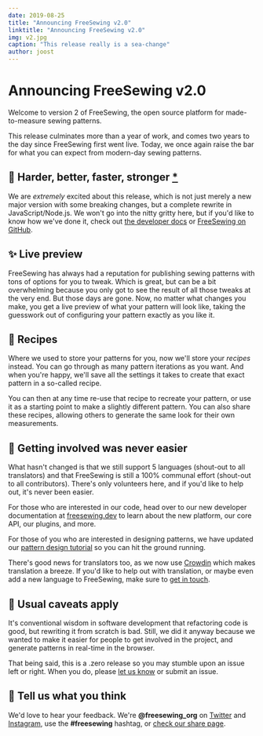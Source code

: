 ```yaml
---
date: 2019-08-25
title: "Announcing FreeSewing v2.0"
linktitle: "Announcing FreeSewing v2.0"
img: v2.jpg
caption: "This release really is a sea-change"
author: joost
---
```


# Announcing FreeSewing v2.0

Welcome to version 2 of FreeSewing, the open source platform for made-to-measure sewing patterns.

This release culminates more than a year of work, and comes two years to the day since FreeSewing first went live. Today, we once again raise the bar for what you can expect from modern-day sewing patterns.

## 🦄 Harder, better, faster, stronger [\*](https://www.youtube.com/watch?v=GDpmVUEjagg)


We are *extremely* excited about this release, which is not just merely a new major version with some breaking changes, but a complete rewrite in JavaScript/Node.js.  We won't go into the nitty gritty here, but if you'd like to know how we've done it, check out [the developer docs](https://freesewing.dev) or [FreeSewing on GitHub](https://github.com/freesewing).


## ✨ Live preview

FreeSewing has always had a reputation for publishing sewing patterns with tons of options for you to tweak. Which is great, but can be a bit overwhelming because you only got to see the result of all those tweaks at the very end. But those days are gone. Now, no matter what changes you make, you get a live preview of what your pattern will look like, taking the guesswork out of configuring your pattern exactly as you like it.

## 🧂  Recipes

Where we used to store your patterns for you, now we'll store your *recipes* instead. You can go through as many pattern iterations as you want. And when you're happy, we'll save all the settings it takes to create that exact pattern in a so-called recipe.

You can then at any time re-use that recipe to recreate your pattern, or use it as a starting point to make a slightly different pattern. You can also share these recipes, allowing others to generate the same look for their own measurements.

## 🤝 Getting involved was never easier

What hasn't changed is that we still support 5 languages (shout-out to all translators) and that FreeSewing is still a 100% communal effort (shout-out to all contributors). There's only volunteers here, and if you'd like to help out, it's never been easier.

For those who are interested in our code, head over to our new developer documentation at [freesewing.dev](https://freesewing.dev) to learn about the new platform, our core API, our plugins, and more.

For those of you who are interested in designing patterns, we have updated our [pattern design tutorial](https://freesewing.dev/tutorial) so you can hit the ground running.

There's good news for translators too, as we now use [Crowdin](https://crowdin.com/) which makes translation a breeze. If you'd like to help out with translation, or maybe even add a new language to FreeSewing, make sure to [get in touch](https://chat.freesewing.org/).

## 💩 Usual caveats apply

It's conventional wisdom in software development that refactoring code is good, but rewriting it from scratch is bad. Still, we did it anyway because we wanted to make it easier for people to get involved in the project, and generate patterns in real-time in the browser.

That being said, this is a .zero release so you may stumble upon an issue left or right. When you do, please [let us know](https://chat.freesewing.org/) or submit an issue.

## 🤞 Tell us what you think

We'd love to hear your feedback. We're **@freesewing\_org** on [Twitter](https://twitter.com/freesewing_org) and [Instagram](https://instagram.com/freesewing_org), use the **#freesewing** hashtag, or [check our share page](/share).
